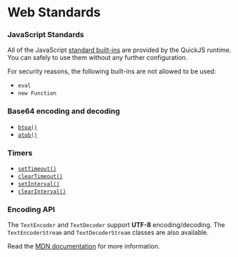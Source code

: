 # Web Standards

### JavaScript Standards

All of the JavaScript [standard built-ins](https://developer.mozilla.org/en-US/docs/Web/JavaScript/Reference) are provided by the QuickJS runtime. You can safely to use them without any further configuration.

For security reasons, the following built-ins are not allowed to be used:

- `eval`
- `new Function`

### Base64 encoding and decoding

- [`btoa()`](https://developer.mozilla.org/en-US/docs/Web/API/Window/btoa)
- [`atob()`](https://developer.mozilla.org/en-US/docs/Web/API/Window/atob)

### Timers

- [`setTimeout()`](https://developer.mozilla.org/en-US/docs/Web/API/setTimeout)
- [`clearTimeout()`](https://developer.mozilla.org/en-US/docs/Web/API/clearTimeout)
- [`setInterval()`](https://developer.mozilla.org/en-US/docs/Web/API/setInterval)
- [`clearInterval()`](https://developer.mozilla.org/en-US/docs/Web/API/clearInterval)

### Encoding API

The `TextEncoder` and `TextDecoder` support **UTF-8** encoding/decoding. The `TextEncoderStream` and `TextDecoderStream` classes are also available.

Read the [MDN documentation](https://developer.mozilla.org/en-US/docs/Web/API/Encoding_API) for more information.


